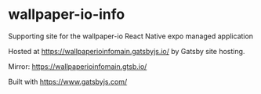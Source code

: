 # wallpaper-io-info

Supporting site for the wallpaper-io React Native expo managed application

Hosted at 
https://wallpaperioinfomain.gatsbyjs.io/ 
by Gatsby site hosting. 

Mirror:
https://wallpaperioinfomain.gtsb.io/

Built with https://www.gatsbyjs.com/
